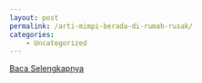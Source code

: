```yaml
---
layout: post
permalink: /arti-mimpi-berada-di-rumah-rusak/
categories:
    - Uncategorized
---
```


[Baca Selengkapnya](/08)